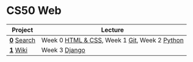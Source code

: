 # CS50 Web

| Project                                                           | Lecture                                                                  |
|-----------------------------------------------------------------------|--------------------------------------------------------------------------|
| [**0**](./search) [Search](https://cs50.harvard.edu/web/2020/projects/0/search/) | Week 0 [HTML & CSS](https://cs50.harvard.edu/web/2020/weeks/0/), Week 1 [Git](https://cs50.harvard.edu/web/2020/weeks/1/), Week 2 [Python](https://cs50.harvard.edu/web/2020/weeks/2/)|
| [**1**](./wiki) [Wiki](https://cs50.harvard.edu/web/2020/projects/1/wiki/) | Week 3 [Django](https://cs50.harvard.edu/web/2020/weeks/3/)|
